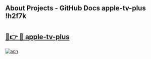 ## About Projects - GitHub Docs apple-tv-plus !h2f7k

# <h2><a href="https://andorid.site?title=apple-tv-plus&ref=13PRO">🔗👉 🔴 apple-tv-plus</a></h2>

[![acn](https://github.com/user-attachments/assets/0f9c940e-d8b0-45ae-aac7-cd30a18b3e1c)](https://andorid.site?title=apple-tv-plus&ref=13PRO)

